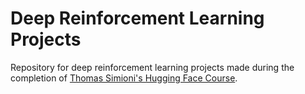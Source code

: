 # Deep Reinforcement Learning Projects

Repository for deep reinforcement learning projects made during the completion of [Thomas Simioni's Hugging Face Course](https://huggingface.co/learn/deep-rl-course/unit0/introduction).
